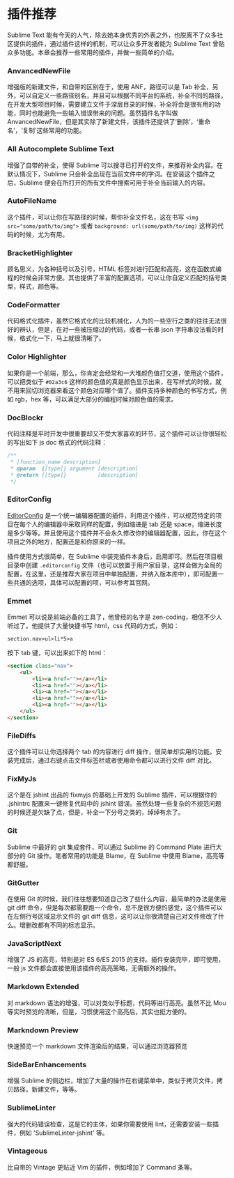 # 插件推荐

Sublime Text 能有今天的人气，除去她本身优秀的外表之外，也脱离不了众多社区提供的插件，通过插件这样的机制，可以让众多开发者能为 Sublime Text 曾贴众多功能。本章会推荐一些常用的插件，并做一些简单的介绍。

### AnvancedNewFile

增强版的新建文件，和自带的区别在于，使用 ANF，路径可以是 Tab 补全，另外，可以自定义一些路径别名，并且可以根据不同平台的系统，补全不同的路径，在开发大型项目时候，需要建立文件于深层目录的时候，补全将会是很有用的功能，同时也能避免一些输入错误带来的问题。虽然插件名字叫做 AnvancedNewFile，但是其实除了新建文件，该插件还提供了‘删除’，‘重命名’，‘复制’这些常用的功能。

### All Autocomplete Sublime Text

增强了自带的补全，使得 Sublime 可以搜寻已打开的文件，来推荐补全内容。在默认情况下，Sublime 只会补全出现在当前文件中的字词。在安装这个插件之后，Sublime 便会在所打开的所有文件中搜索可用于补全当前输入的内容。


### AutoFileName

这个插件，可以让你在写路径的时候，帮你补全文件名，这在书写 `<img src="some/path/to/img">` 或者 `background: url(some/path/to/img)` 这样的代码的时候，尤为有用。

### BracketHighlighter

顾名思义，为各种括号以及引号，HTML 标签对进行匹配和高亮，这在函数式编程的时候会非常方便。其也提供了丰富的配置选项，可以让你自定义匹配的括号类型，样式，颜色等。


### CodeFormatter

代码格式化插件，虽然它格式化的比较机械化，人为的一些空行之类的往往无法很好的辨认，但是，在对一些被压缩过的代码，或者一长串 json 字符串没法看的时候，格式化一下，马上就很清晰了。


### Color Highlighter

如果你是一个前端，那么，你肯定会经常和一大堆颜色值打交道，使用这个插件，可以把类似于 `#02a3c6` 这样的颜色值的真是颜色显示出来，在写样式的时候，就不用来回切浏览器来看这个颜色对应哪个值了。插件支持多种颜色的书写方式，例如 rgb，hex 等，可以满足大部分的编程时候对颜色值的需求。


### DocBlockr

代码注释是平时开发中很重要却又不受大家喜欢的环节，这个插件可以让你很轻松的写出如下 js doc 格式的代码注释：

```js
/**
 * [function_name description]
 * @param  {[type]} argument [description]
 * @return {[type]}          [description]
 */
```

### EditorConfig

[EditorConfig](http://editorconfig.org/) 是一个统一编辑器配置的插件，利用这个插件，可以规范特定的项目在每个人的编辑器中采取同样的配置，例如缩进是 tab 还是 space，缩进长度是多少等等。并且使用这个插件并不会永久修改你的编辑器配置，因此，你在这个项目之外的地方，配置还是和你原来的一样。

插件使用方式很简单，在 Sublime 中装完插件本身后，启用即可。然后在项目根目录中创建 `.editorconfig` 文件（也可以放置于用户家目录，这样会做为全局的配置，在这里，还是推荐大家在项目中单独配置，并纳入版本库中），即可配置一些共通的选项，具体可以配置的项，可以参考其官网。

### Emmet

Emmet 可以说是前端必备的工具了，他曾经的名字是 zen-coding，相信不少人听过了。他提供了大量快捷书写 html，css 代码的方式，例如：

```
section.nav>ul>li*5>a
```
按下 tab 键，可以出来如下的 html：

```html
<section class="nav">
    <ul>
        <li><a href=""></a></li>
        <li><a href=""></a></li>
        <li><a href=""></a></li>
        <li><a href=""></a></li>
        <li><a href=""></a></li>
    </ul>
</section>
```

### FileDiffs

这个插件可以让你选择两个 tab 的内容进行 diff 操作，很简单却实用的功能。安装完成后，通过右键点击文件标签栏或者使用命令都可以进行文件 diff 对比。

### FixMyJs

这个是在 jshint 出品的 fixmyjs 的基础上开发的 Sublime 插件，可以根据你的 .jshintrc 配置来一键修复代码中的 jshint 错误。虽然处理一些复杂的不规范问题的时候还是欠缺了点，但是，补全一下分号之类的，绰绰有余了。


### Git

Sublime 中最好的 git 集成套件，可以通过 Sublime 的 Command Plate 进行大部分的 Git 操作。笔者常用的功能是 Blame，在 Sublime 中使用 Blame，高亮等都舒服。

### GitGutter

在使用 Git 的时候，我们往往想要知道自己改了些什么内容，最简单的办法是使用 git diff 命令，但是每次都需要跑一个命令，总不是很方便的感觉，这个插件可以在左侧行号区域显示文件的 git diff 信息，这可以让你很清楚自己对文件修改了什么。增删改都有不同的标志显示。

### JavaScriptNext

增强了 JS 的高亮，特别是对 ES 6/ES 2015 的支持。插件安装完毕，即可使用，一般 js 文件都会直接使用该插件的高亮策略，无需额外的操作。

### Markdown Extended

对 markdown 语法的增强，可以对类似于标题，代码等进行高亮。虽然不比 Mou 等实时预览的清晰，但是，习惯使用这个高亮后，其实也挺方便的。

### Markndown Preview

快速预览一个 markdown 文件渲染后的结果，可以通过浏览器预览

### SideBarEnhancements

增强 Sublime 的侧边栏，增加了大量的操作在右键菜单中，类似于拷贝文件，拷贝路径，新建文件，等等。

### SublimeLinter

强大的代码错误检查，这是它的主体，如果你需要使用 lint，还需要安装一些插件，例如 'SublimeLinter-jshint' 等。

### Vintageous

比自带的 Vintage 更贴近 Vim 的插件，例如增加了 Command 条等。
